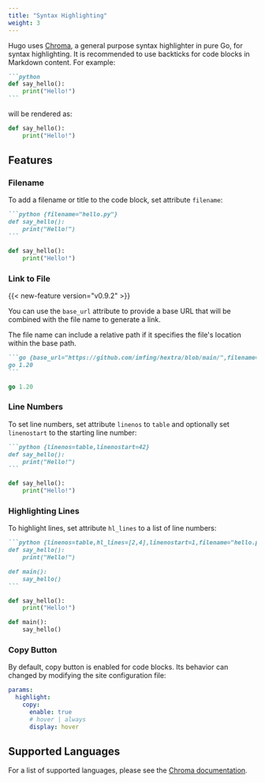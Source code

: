 ```yaml
---
title: "Syntax Highlighting"
weight: 3
---
```


Hugo uses [Chroma](https://github.com/alecthomas/chroma), a general purpose syntax highlighter in pure Go, for syntax highlighting.
It is recommended to use backticks for code blocks in Markdown content. For example:

<!--more-->

````markdown {filename="Markdown"}
```python
def say_hello():
    print("Hello!")
```
````

will be rendered as:

```python
def say_hello():
    print("Hello!")
```

## Features

### Filename

To add a filename or title to the code block, set attribute `filename`:

````markdown {filename="Markdown"}
```python {filename="hello.py"}
def say_hello():
    print("Hello!")
```
````

```python {filename="hello.py"}
def say_hello():
    print("Hello!")
```

### Link to File

{{< new-feature version="v0.9.2" >}}

You can use the `base_url` attribute to provide a base URL that will be combined with the file name to generate a link.

The file name can include a relative path if it specifies the file's location within the base path.

````markdown {filename="Markdown"}
```go {base_url="https://github.com/imfing/hextra/blob/main/",filename="exampleSite/hugo.work"}
go 1.20
```
````

```go {base_url="https://github.com/imfing/hextra/blob/main/",filename="exampleSite/hugo.work"}
go 1.20
```

### Line Numbers

To set line numbers, set attribute `linenos` to `table` and optionally set `linenostart` to the starting line number:

````markdown {filename="Markdown"}
```python {linenos=table,linenostart=42}
def say_hello():
    print("Hello!")
```
````

```python {linenos=table,linenostart=42}
def say_hello():
    print("Hello!")
```

### Highlighting Lines

To highlight lines, set attribute `hl_lines` to a list of line numbers:

````markdown {filename="Markdown"}
```python {linenos=table,hl_lines=[2,4],linenostart=1,filename="hello.py"}
def say_hello():
    print("Hello!")

def main():
    say_hello()
```
````

```python {linenos=table,hl_lines=[2,4],linenostart=1,filename="hello.py"}
def say_hello():
    print("Hello!")

def main():
    say_hello()
```

### Copy Button

By default, copy button is enabled for code blocks. Its behavior can changed by modifying the site configuration file:

```yaml {linenos=table,linenostart=42,filename="hugo.yaml"}
params:
  highlight:
    copy:
      enable: true
      # hover | always
      display: hover
```

## Supported Languages

For a list of supported languages, please see the [Chroma documentation](https://github.com/alecthomas/chroma#supported-languages).
